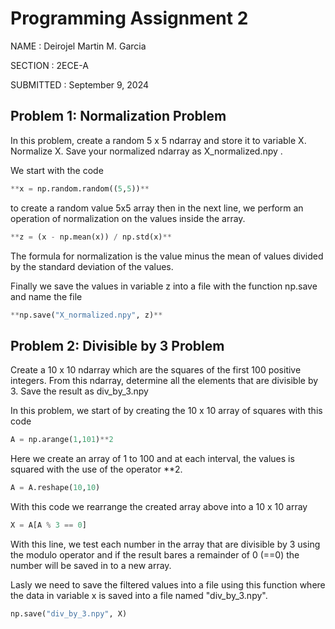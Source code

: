 # Programming Assignment 2
NAME : Deirojel Martin M. Garcia

SECTION : 2ECE-A

SUBMITTED : September 9, 2024

## Problem 1: Normalization Problem

In this problem, create a random 5 x 5 ndarray and store it to variable X. Normalize X. Save your normalized
ndarray as X_normalized.npy .

We start with the code

``` python
**x = np.random.random((5,5))**
```
to create a random value 5x5 array then in the next line, we perform an operation of normalization on the values inside the array.

``` python
**z = (x - np.mean(x)) / np.std(x)**
```
The formula for normalization is the value minus the mean of values divided by the standard deviation of the values.

Finally we save the values in variable z into a file with the function np.save and name the file 

``` python
**np.save("X_normalized.npy", z)**
```

## Problem 2: Divisible by 3 Problem
Create a 10 x 10 ndarray which are the squares of the first 100 positive integers. From this ndarray, determine all the elements that are divisible by 3. Save the result as div_by_3.npy

In this problem, we start of by creating the 10 x 10 array of squares with this code 

``` python
A = np.arange(1,101)**2
```
Here we create an array of 1 to 100 and at each interval, the values is squared with the use of the operator **2. 

``` python
A = A.reshape(10,10)
```
With this code we rearrange the created array above into a 10 x 10 array 

``` python
X = A[A % 3 == 0]
```
With this line, we test each number in the array that are divisible by 3 using the modulo operator and if the result bares a remainder of 0 (==0) the number will be saved in to a new array.

Lasly we need to save the filtered values into a file using this function where the data in variable x is saved into a file named  "div_by_3.npy".

``` python
np.save("div_by_3.npy", X)
```
